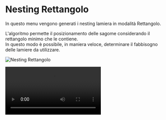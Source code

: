 # Nesting Rettangolo

In questo menu vengono generati i nesting lamiera in modalità Rettangolo.

L'algoritmo permette il posizionamento delle sagome considerando il rettangolo minimo che le contiene.<br />
In questo modo è possibile, in maniera veloce, determinare il fabbisogno delle lamiere da utilizzare.

![Nesting Rettangolo](/taglio/nesting-rettangolo.png)

<video controls>
    <source src="/taglio/nesting-rettangolo.mp4" type="video/mp4">
</video>
